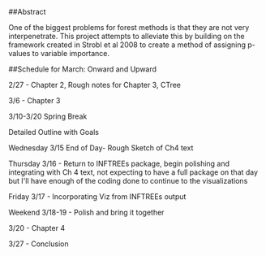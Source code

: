 
##Abstract

  One of the biggest problems for forest methods is that they are not very interpenetrate. This project attempts to alleviate this by building on the framework created in Strobl et al 2008 to create a method of assigning p-values to variable importance.     
   
##Schedule for March: Onward and Upward

2/27 - Chapter 2, Rough notes for Chapter 3, CTree 

3/6 - Chapter 3

3/10-3/20 Spring Break 

Detailed Outline with Goals

Wednesday 3/15 End of Day- Rough Sketch of Ch4 text

Thursday 3/16 - Return to INFTREEs package, begin polishing and integrating with Ch 4 text, not expecting to have a full package on that day but I'll have enough of the coding done to continue to the visualizations 

Friday 3/17 - Incorporating Viz from INFTREEs output

Weekend 3/18-19 - Polish and bring it together 

3/20 - Chapter 4

3/27 - Conclusion
